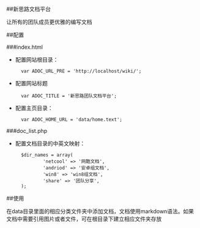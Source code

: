 ##新思路文档平台

让所有的团队成员更优雅的编写文档

##配置

###index.html 

+ 配置网站根目录：

		var ADOC_URL_PRE = 'http://localhost/wiki/';

+ 配置网站标题

		var ADOC_TITLE = '新思路团队文档平台';

+ 配置主页目录：

		var ADOC_HOME_URL = 'data/home.text';
		
###doc_list.php

+ 配置文档目录的中英文映射：
		
		$dir_names = array(
    			'netcool' => '网酷文档',
    			'andriod' => '安卓组文档',
    			'win8' => 'win8组文档',
    			'share' => '团队分享',
		);

	

##使用

在data目录里面的相应分类文件夹中添加文档，文档使用markdown语法。如果文档中需要引用图片或者文件，可在根目录下建立相应文件夹存放

